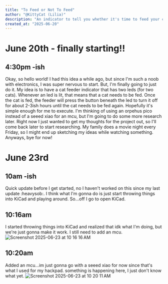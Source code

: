 ```yaml
---
title: "To Feed or Not To Feed"
author: "@KittyCat (Lilia)"
description: "An indicator to tell you whether it's time to feed your cats or not!"
created_at: "2025-06-20"
---
```


# June 20th - finally starting!!
## 4:30pm -ish
Okay, so hello world! I had this idea a while ago, but since I'm such a noob with electronics, I was super nervous to start. But, I'm finally going to just do it. My idea is to have a cat feeder indicator that has two leds (for two cats). Whenever an led is lit, that means that a cat needs to be fed. Once the cat is fed, the feeder will press the button beneath the led to turn it off for about 2-3ish hours until the cat needs to be fed again. Hopefully it's simple enough for me to execute. I'm thinking of using an orpehus pico instead of a seeed xiao for an mcu, but I'm going to do some more research later. Right now I just wanted to get my thoughts for the project out, so I'll come back later to start researching. My family does a movie night every Friday, so I might end up sketching my ideas while watching something. Anyways, bye for now!

# June 23rd
## 10am -ish
Quick update before I get started, no I haven't worked on this since my last update :heavysob:. I think what I'm gonna do is just start throwing things into KiCad and playing around. So...off I go to open KiCad.

## 10:16am
I started throwing things into KiCad and realized that idk what I'm doing, but we're just gonna make it work. I still need to add an mcu.
![Screenshot 2025-06-23 at 10 16 16 AM](https://github.com/user-attachments/assets/0b7b0d5c-3a08-456a-86c9-ac9ca64d54b2)

## 10:20am
Added an mcu...im just gonna go with a seeed xiao for now since that's what I used for my hackpad. something is happening here, I just don't know what yet.
![Screenshot 2025-06-23 at 10 20 11 AM](https://github.com/user-attachments/assets/3503e9ff-e3fd-45d8-970c-7ac18a462d76)
